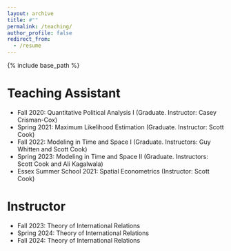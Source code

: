 ```yaml
---
layout: archive
title: #""
permalink: /teaching/
author_profile: false
redirect_from:
  - /resume
---
```


{% include base_path %}


Teaching Assistant
======
* Fall 2020: Quantitative Political Analysis I (Graduate. Instructor: Casey Crisman-Cox)
* Spring 2021: Maximum Likelihood Estimation (Graduate. Instructor: Scott Cook)
* Fall 2022: Modeling in Time and Space I (Graduate. Instructors: Guy Whitten and Scott Cook)
* Spring 2023: Modeling in Time and Space II (Graduate. Instructors: Scott Cook and Ali Kagalwala)
* Essex Summer School 2021: Spatial Econometrics (Instructor: Scott Cook)


Instructor
======
* Fall 2023: Theory of International Relations
* Spring 2024: Theory of International Relations
* Fall 2024: Theory of International Relations




